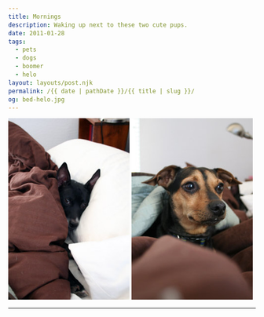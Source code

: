 ```yaml
---
title: Mornings
description: Waking up next to these two cute pups.
date: 2011-01-28
tags: 
  - pets
  - dogs
  - boomer
  - helo
layout: layouts/post.njk
permalink: /{{ date | pathDate }}/{{ title | slug }}/
og: bed-helo.jpg
---
```


<p class="clearfix">
  <img src="/img/bed-boomer.jpg" alt="Boomer tucked in bed" width="247" class="img-left" />
  <img src="/img/bed-helo.jpg" alt="Helo tucked in bed" width="247" />
</p>

---
